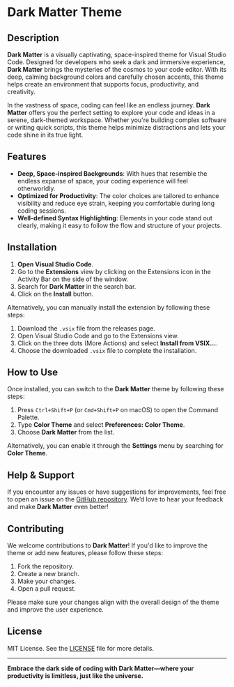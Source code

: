 # Dark Matter Theme

## Description

**Dark Matter** is a visually captivating, space-inspired theme for Visual Studio Code. Designed for developers who seek a dark and immersive experience, **Dark Matter** brings the mysteries of the cosmos to your code editor. With its deep, calming background colors and carefully chosen accents, this theme helps create an environment that supports focus, productivity, and creativity.

In the vastness of space, coding can feel like an endless journey. **Dark Matter** offers you the perfect setting to explore your code and ideas in a serene, dark-themed workspace. Whether you're building complex software or writing quick scripts, this theme helps minimize distractions and lets your code shine in its true light.

## Features

- **Deep, Space-inspired Backgrounds**: With hues that resemble the endless expanse of space, your coding experience will feel otherworldly.
- **Optimized for Productivity**: The color choices are tailored to enhance visibility and reduce eye strain, keeping you comfortable during long coding sessions.
- **Well-defined Syntax Highlighting**: Elements in your code stand out clearly, making it easy to follow the flow and structure of your projects.

## Installation

1. **Open Visual Studio Code**.
2. Go to the **Extensions** view by clicking on the Extensions icon in the Activity Bar on the side of the window.
3. Search for **Dark Matter** in the search bar.
4. Click on the **Install** button.

Alternatively, you can manually install the extension by following these steps:

1. Download the `.vsix` file from the releases page.
2. Open Visual Studio Code and go to the Extensions view.
3. Click on the three dots (More Actions) and select **Install from VSIX...**.
4. Choose the downloaded `.vsix` file to complete the installation.

## How to Use

Once installed, you can switch to the **Dark Matter** theme by following these steps:

1. Press `Ctrl+Shift+P` (or `Cmd+Shift+P` on macOS) to open the Command Palette.
2. Type **Color Theme** and select **Preferences: Color Theme**.
3. Choose **Dark Matter** from the list.

Alternatively, you can enable it through the **Settings** menu by searching for **Color Theme**.

## Help & Support

If you encounter any issues or have suggestions for improvements, feel free to open an issue on the [GitHub repository](https://github.com/wreck2053/dark-matter). We’d love to hear your feedback and make **Dark Matter** even better!

## Contributing

We welcome contributions to **Dark Matter**! If you'd like to improve the theme or add new features, please follow these steps:

1. Fork the repository.
2. Create a new branch.
3. Make your changes.
4. Open a pull request.

Please make sure your changes align with the overall design of the theme and improve the user experience.

## License

MIT License. See the [LICENSE](LICENSE) file for more details.

---

**Embrace the dark side of coding with Dark Matter—where your productivity is limitless, just like the universe.**
